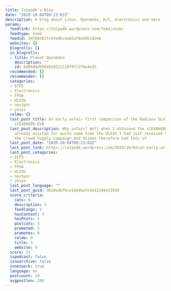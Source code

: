 ```yaml
---
title: Talpadk’s Blog
date: "2020-10-04T09:23:02Z"
description: A blog about Linux, Openmoko, R/C, electronics and more
params:
  feedlink: https://talpadk.wordpress.com/feed/atom/
  feedtype: atom
  feedid: 30760382fc47e8bcda82af8e50b1d246
  websites: {}
  blogrolls: []
  in_blogrolls:
  - title: Planet Openmoko
    description: ""
    id: 6d8694d95645e5521116f97c37be4e35
  recommended: []
  recommender: []
  categories:
  - ECP5
  - Electronics
  - FPGA
  - ULX3S
  - nextpnr
  - yosys
  relme: {}
  last_post_title: An early unfair first comparison of the Radiona ULX3S and the Olimex
    iCE40HX8K-EVB
  last_post_description: Why unfair? Well when I obtained the iCE40HX8K-EVB it had
    already existed for quite some time the ULX3S I had just received the unit from
    the Crowd Supply campaign.And Olimex therefore had lots of
  last_post_date: "2020-10-04T09:23:02Z"
  last_post_link: https://talpadk.wordpress.com/2020/10/04/an-early-unfair-first-comparison-of-the-radiona-ulx3s-and-the-olimex-ice40hx8k-evb/
  last_post_categories:
  - ECP5
  - Electronics
  - FPGA
  - ULX3S
  - nextpnr
  - yosys
  last_post_language: ""
  last_post_guid: d018edbfbce18e9befe56423d4e2359d
  score_criteria:
    cats: 0
    description: 3
    feedlangs: 1
    hasContent: 3
    hasPosts: 3
    postcats: 3
    promoted: 5
    promotes: 0
    relme: 0
    title: 3
    website: 0
  score: 21
  ispodcast: false
  isnoarchive: false
  innetwork: true
  language: en
  postcount: 10
  avgpostlen: 294
---
```

